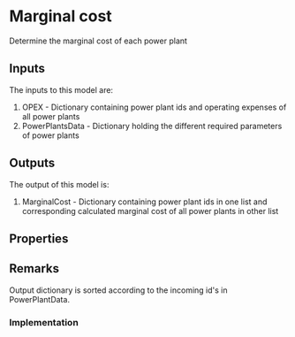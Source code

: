 # Marginal cost

Determine the marginal cost of each power plant

## Inputs
The inputs to this model are:

1. OPEX - Dictionary containing power plant ids and operating expenses of all power plants
1. PowerPlantsData - Dictionary holding the different required parameters of power plants


## Outputs
The output of this model is:

1. MarginalCost - Dictionary containing power plant ids in one list and corresponding calculated marginal cost of all
power plants in other list


## Properties


## Remarks
Output dictionary is sorted according to the incoming id's in PowerPlantData.

### Implementation